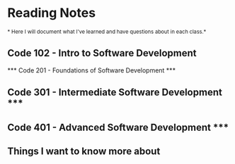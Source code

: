 # Reading Notes
<sub> * Here I will document what I've learned and have questions about in each class.* </sub>
## Code 102 - Intro to Software Development 
*** Code 201 - Foundations of Software Development ***
## Code 301 - Intermediate Software Development ***
## Code 401 - Advanced Software Development ***
## Things I want to know more about
